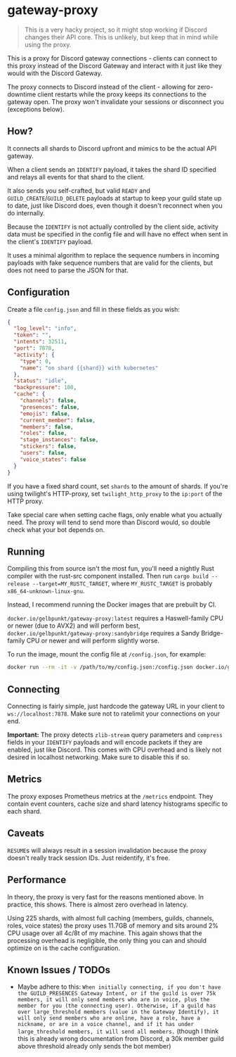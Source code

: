 # gateway-proxy

> This is a very hacky project, so it might stop working if Discord changes their API core. This is unlikely, but keep that in mind while using the proxy.

This is a proxy for Discord gateway connections - clients can connect to this proxy instead of the Discord Gateway and interact with it just like they would with the Discord Gateway.

The proxy connects to Discord instead of the client - allowing for zero-downtime client restarts while the proxy keeps its connections to the gateway open. The proxy won't invalidate your sessions or disconnect you (exceptions below).

## How?

It connects all shards to Discord upfront and mimics to be the actual API gateway.

When a client sends an `IDENTIFY` payload, it takes the shard ID specified and relays all events for that shard to the client.

It also sends you self-crafted, but valid `READY` and `GUILD_CREATE`/`GUILD_DELETE` payloads at startup to keep your guild state up to date, just like Discord does, even though it doesn't reconnect when you do internally.

Because the `IDENTIFY` is not actually controlled by the client side, activity data must be specified in the config file and will have no effect when sent in the client's `IDENTIFY` payload.

It uses a minimal algorithm to replace the sequence numbers in incoming payloads with fake sequence numbers that are valid for the clients, but does not need to parse the JSON for that.

## Configuration

Create a file `config.json` and fill in these fields as you wish:

```json
{
  "log_level": "info",
  "token": "",
  "intents": 32511,
  "port": 7878,
  "activity": {
    "type": 0,
    "name": "on shard {{shard}} with kubernetes"
  },
  "status": "idle",
  "backpressure": 100,
  "cache": {
    "channels": false,
    "presences": false,
    "emojis": false,
    "current_member": false,
    "members": false,
    "roles": false,
    "stage_instances": false,
    "stickers": false,
    "users": false,
    "voice_states": false
  }
}
```

If you have a fixed shard count, set `shards` to the amount of shards. If you're using twilight's HTTP-proxy, set `twilight_http_proxy` to the `ip:port` of the HTTP proxy.

Take special care when setting cache flags, only enable what you actually need. The proxy will tend to send more than Discord would, so double check what your bot depends on.

## Running

Compiling this from source isn't the most fun, you'll need a nightly Rust compiler with the rust-src component installed. Then run `cargo build --release --target=MY_RUSTC_TARGET`, where `MY_RUSTC_TARGET` is probably `x86_64-unknown-linux-gnu`.

Instead, I recommend running the Docker images that are prebuilt by CI.

`docker.io/gelbpunkt/gateway-proxy:latest` requires a Haswell-family CPU or newer (due to AVX2) and will perform best, `docker.io/gelbpunkt/gateway-proxy:sandybridge` requires a Sandy Bridge-family CPU or newer and will perform slightly worse.

To run the image, mount the config file at `/config.json`, for example:

```bash
docker run --rm -it -v /path/to/my/config.json:/config.json docker.io/gelbpunkt/gateway-proxy:latest
```

## Connecting

Connecting is fairly simple, just hardcode the gateway URL in your client to `ws://localhost:7878`. Make sure not to ratelimit your connections on your end.

**Important:** The proxy detects `zlib-stream` query parameters and `compress` fields in your `IDENTIFY` payloads and will encode packets if they are enabled, just like Discord. This comes with CPU overhead and is likely not desired in localhost networking. Make sure to disable this if so.

## Metrics

The proxy exposes Prometheus metrics at the `/metrics` endpoint. They contain event counters, cache size and shard latency histograms specific to each shard.

## Caveats

`RESUME`s will always result in a session invalidation because the proxy doesn't really track session IDs. Just reidentify, it's free.

## Performance

In theory, the proxy is very fast for the reasons mentioned above. In practice, this shows. There is almost zero overhead in latency.

Using 225 shards, with almost full caching (members, guilds, channels, roles, voice states) the proxy uses 11.7GB of memory and sits around 2% CPU usage over all 4c/8t of my machine. This again shows that the processing overhead is negligible, the only thing you can and should optimize on is the cache configuration.

## Known Issues / TODOs

- Maybe adhere to this: `When initially connecting, if you don't have the GUILD_PRESENCES Gateway Intent, or if the guild is over 75k members, it will only send members who are in voice, plus the member for you (the connecting user). Otherwise, if a guild has over large_threshold members (value in the Gateway Identify), it will only send members who are online, have a role, have a nickname, or are in a voice channel, and if it has under large_threshold members, it will send all members.` (though I think this is already wrong documentation from Discord, a 30k member guild above threshold already only sends the bot member)
